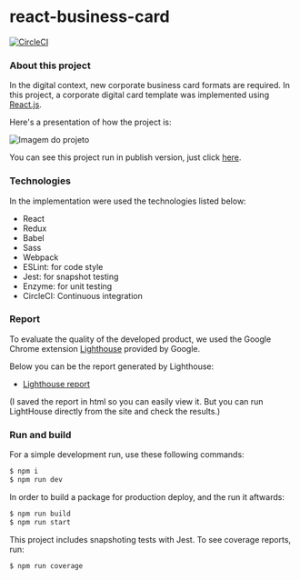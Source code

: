 # react-business-card


[![CircleCI](https://circleci.com/gh/marialuisacp/react-business-card.svg?style=svg)](https://circleci.com/gh/marialuisacp/react-business-card)

### About this project

In the digital context, new corporate business card formats are required. In this project, a corporate digital card template was implemented using [React.js](https://reactjs.org/).

Here's a presentation of how the project is:

![Imagem do projeto ](docs/presentation.gif)

You can see this project run in publish version, just click [here](https://react-business-card-db6af.firebaseapp.com/).

### Technologies

In the implementation were used the technologies listed below:

- React
- Redux
- Babel
- Sass
- Webpack
- ESLint: for code style
- Jest: for snapshot testing
- Enzyme: for unit testing
- CircleCI: Continuous integration

### Report

To evaluate the quality of the developed product, we used the Google Chrome extension [Lighthouse](https://chrome.google.com/webstore/detail/lighthouse/blipmdconlkpinefehnmjammfjpmpbjk?hl=pt-BR) provided by Google.

Below you can be the report generated by Lighthouse:

- [Lighthouse report](https://react-business-card-db6af.firebaseapp.com/reports/react-business-card-db6af.firebaseapp.com_2019-11-17_20-06-59.html)

(I saved the report in html so you can easily view it. But you can run LightHouse directly from the site and check the results.)

### Run and build

For a simple development run, use these following commands:

```bash
$ npm i
$ npm run dev
```

In order to build a package for production deploy, and the run it aftwards:
```bash
$ npm run build
$ npm run start
```

This project includes snapshoting tests with Jest. To see coverage reports, run:
```bash
$ npm run coverage
```